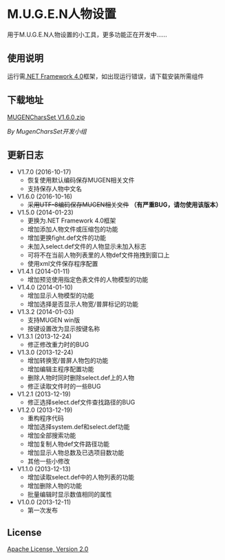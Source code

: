 # M.U.G.E.N人物设置
用于M.U.G.E.N人物设置的小工具，更多功能正在开发中……

## 使用说明
运行需[.NET Framework 4.0](https://www.microsoft.com/zh-cn/download/details.aspx?id=17718)框架，如出现运行错误，请下载安装所需组件

## 下载地址
[MUGENCharsSet V1.6.0.zip](https://github.com/miaolapd/mugen-chars-set/raw/master/Releases/MUGENCharsSet%20V1.6.0.zip)

_By MugenCharsSet开发小组_

## 更新日志
* V1.7.0 (2016-10-17)
  * 恢复使用默认编码保存MUGEN相关文件
  * 支持保存人物中文名
* V1.6.0 (2016-10-16)
  * ~~采用UTF-8编码保存MUGEN相关文件~~ __（有严重BUG，请勿使用该版本）__
* V1.5.0 (2014-01-23)
  * 更换为.NET Framework 4.0框架
  * 增加添加人物文件或压缩包的功能
  * 增加更换fight.def文件的功能
  * 未加入select.def文件的人物显示未加入标志
  * 可将不在当前人物列表里的人物def文件拖拽到窗口上
  * 使用xml文件保存程序配置
* V1.4.1 (2014-01-11)
  * 增加预览使用指定色表文件的人物模型的功能
* V1.4.0 (2014-01-10)
  * 增加显示人物模型的功能
  * 增加选择是否显示人物宽/普屏标记的功能
* V1.3.2 (2014-01-03)
  * 支持MUGEN win版
  * 按键设置改为显示按键名称
* V1.3.1 (2013-12-24)
  * 修正修改重力时的BUG
* V1.3.0 (2013-12-24)
  * 增加转换宽/普屏人物包的功能
  * 增加编辑主程序配置功能
  * 删除人物时同时删除select.def上的人物
  * 修正读取文件时的一些BUG
* V1.2.1 (2013-12-19)
  * 修正选择select.def文件查找路径的BUG
* V1.2.0 (2013-12-19)
  * 重构程序代码
  * 增加选择system.def和select.def功能
  * 增加全部搜索功能
  * 增加复制人物def文件路径功能
  * 增加显示人物总数及已选项目数功能
  * 其他一些小修改
* V1.1.0 (2013-12-13)
  * 增加读取select.def中的人物列表的功能
  * 增加删除人物的功能
  * 批量编辑时显示数值相同的属性
* V1.0.0 (2013-12-11)
  * 第一次发布

## License
[Apache License, Version 2.0](http://www.apache.org/licenses/LICENSE-2.0)
